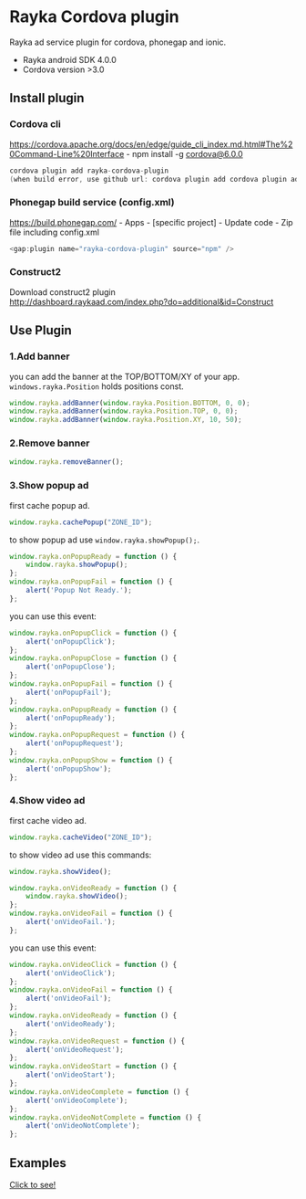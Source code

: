 ﻿Rayka Cordova plugin
====================
Rayka ad service plugin for cordova, phonegap and ionic.<br/>

- Rayka android SDK 4.0.0<br/>
- Cordova version >3.0<br/>

## Install plugin ##

### Cordova cli ###
https://cordova.apache.org/docs/en/edge/guide_cli_index.md.html#The%20Command-Line%20Interface - npm install -g cordova@6.0.0
```c
cordova plugin add rayka-cordova-plugin
(when build error, use github url: cordova plugin add cordova plugin add https://github.com/vinoosir/rayka-cordova-plugin.git)
```

### Phonegap build service (config.xml) ###
https://build.phonegap.com/ - Apps - [specific project] - Update code - Zip file including config.xml
```c
<gap:plugin name="rayka-cordova-plugin" source="npm" />
```

### Construct2 ###
Download construct2 plugin<br>
http://dashboard.raykaad.com/index.php?do=additional&id=Construct


## Use Plugin ##

### 1.Add banner 

you can add the banner at the TOP/BOTTOM/XY of your app.
`windows.rayka.Position` holds  positions const.

```js
window.rayka.addBanner(window.rayka.Position.BOTTOM, 0, 0);
window.rayka.addBanner(window.rayka.Position.TOP, 0, 0);
window.rayka.addBanner(window.rayka.Position.XY, 10, 50);
```

### 2.Remove banner 

```js
window.rayka.removeBanner();
```

###  3.Show popup ad 
first cache popup ad.

```js
window.rayka.cachePopup("ZONE_ID");
```

to show popup ad use `window.rayka.showPopup();`.

```js
window.rayka.onPopupReady = function () {
	window.rayka.showPopup();
};
window.rayka.onPopupFail = function () {
	alert('Popup Not Ready.');
};
```

you can use this event:

```js
window.rayka.onPopupClick = function () {
	alert('onPopupClick');
};
window.rayka.onPopupClose = function () {
	alert('onPopupClose');
};
window.rayka.onPopupFail = function () {
	alert('onPopupFail');
};
window.rayka.onPopupReady = function () {
	alert('onPopupReady');
};
window.rayka.onPopupRequest = function () {
	alert('onPopupRequest');
};
window.rayka.onPopupShow = function () {
	alert('onPopupShow');
};
```

###  4.Show video ad
first cache video ad.

```js
window.rayka.cacheVideo("ZONE_ID");
```

to show video ad use this commands:

```js
window.rayka.showVideo();
```

```js
window.rayka.onVideoReady = function () {
	window.rayka.showVideo();
};
window.rayka.onVideoFail = function () {
	alert('onVideoFail.');
};
```

you can use this event:

```js
window.rayka.onVideoClick = function () {
	alert('onVideoClick');
};
window.rayka.onVideoFail = function () {
	alert('onVideoFail');
};
window.rayka.onVideoReady = function () {
	alert('onVideoReady');
};
window.rayka.onVideoRequest = function () {
	alert('onVideoRequest');
};
window.rayka.onVideoStart = function () {
	alert('onVideoStart');
};
window.rayka.onVideoComplete = function () {
	alert('onVideoComplete');
};
window.rayka.onVideoNotComplete = function () {
	alert('onVideoNotComplete');
};
```

## Examples ##
<a href="https://github.com/vinoosir/rayka-cordova-plugin/blob/master/example/index.html">Click to see!</a><br>